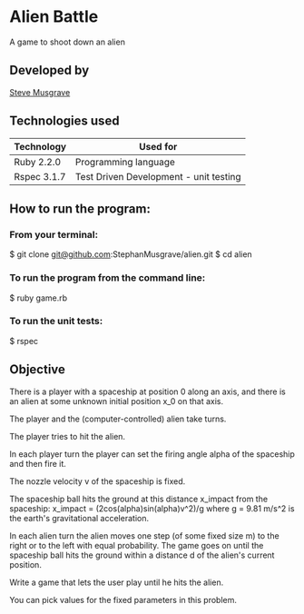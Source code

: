 # Alien Battle

A game to shoot down an alien

## Developed by
[Steve Musgrave]

## Technologies used
|Technology                |Used for                        |
|--------------------------|--------------------------------|
|Ruby 2.2.0                |Programming language|
|Rspec 3.1.7               |Test Driven Development - unit testing  |

## How to run the program:

### From your terminal:

  $ git clone git@github.com:StephanMusgrave/alien.git
  $ cd alien

### To run the program from the command line:
  $ ruby game.rb
  
### To run the unit tests:  
  $ rspec

## Objective  
There is a player with a spaceship at position 0 along an axis, and there is an alien at some unknown initial position x_0 on that axis.

The player and the (computer-controlled) alien take turns.

The player tries to hit the alien.

In each player turn the player can set the firing angle alpha of the spaceship and then fire it.

The nozzle velocity v of the spaceship is fixed.

The spaceship ball hits the ground at this distance x_impact from the spaceship: x_impact = (2cos(alpha)sin(alpha)v^2)/g where g = 9.81 m/s^2 is the earth's gravitational acceleration.

In each alien turn the alien moves one step (of some fixed size m) to the right or to the left with equal probability. The game goes on until the spaceship ball hits the ground within a distance d of the alien's current position.

Write a game that lets the user play until he hits the alien.

You can pick values for the fixed parameters in this problem.

[Steve Musgrave]:https://github.com/StephanMusgrave
